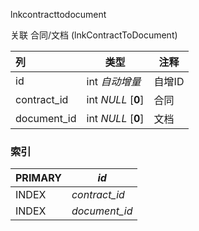 lnkcontracttodocument

关联 合同/文档 (lnkContractToDocument)





| 列          | 类型               | 注释   |
| :---------- | ------------------ | ------ |
| id          | int *自动增量*     | 自增ID |
| contract_id | int *NULL* [**0**] | 合同   |
| document_id | int *NULL* [**0**] | 文档   |

### 索引

| PRIMARY | *id*          |
| :------ | ------------- |
| INDEX   | *contract_id* |
| INDEX   | *document_id* |